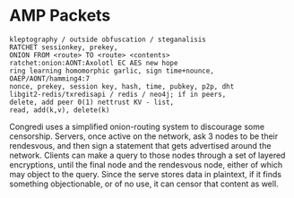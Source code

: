 # AMP Packets


```
kleptography / outside obfuscation / steganalisis
RATCHET sessionkey, prekey,
ONION FROM <route> TO <route> <contents>
ratchet:onion:AONT:Axolotl EC AES new hope
ring learning homomorphic garlic, sign time+nounce,
OAEP/AONT/hamming4:7
nonce, prekey, session key, hash, time, pubkey, p2p, dht
libgit2-redis/txredisapi / redis / neo4j; if in peers,
delete, add peer 0(1) nettrust KV - list,
read, add(k,v), delete(k)
```
Congredi uses a simplified onion-routing system to discourage some censorship.
Servers, once active on the network, ask 3 nodes to be their rendesvous, and
then sign a statement that gets advertised around the network. Clients can
make a query to those nodes through a set of layered encryptions, until
the final node and the rendesvous node, either of which may object to the query.
Since the serve stores data in plaintext, if it finds something objectionable,
or of no use, it can censor that content as well.
